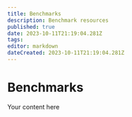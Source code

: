 ```yaml
---
title: Benchmarks
description: Benchmark resources
published: true
date: 2023-10-11T21:19:04.281Z
tags: 
editor: markdown
dateCreated: 2023-10-11T21:19:04.281Z
---
```


# Benchmarks
Your content here